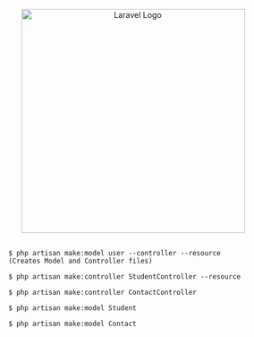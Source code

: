 <p align="center"><a href="https://laravel.com" target="_blank"><img src="https://raw.githubusercontent.com/laravel/art/master/logo-lockup/5%20SVG/2%20CMYK/1%20Full%20Color/laravel-logolockup-cmyk-red.svg" width="400" alt="Laravel Logo"></a></p>

## 

```
    $ php artisan make:model user --controller --resource
    (Creates Model and Controller files)
```

```
    $ php artisan make:controller StudentController --resource

    $ php artisan make:controller ContactController

    $ php artisan make:model Student

    $ php artisan make:model Contact
```